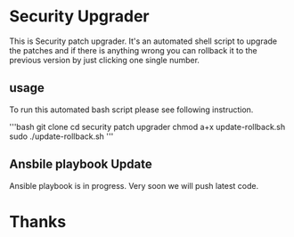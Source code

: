 # Security Upgrader
This is Security patch upgrader. It's an automated shell script to upgrade the patches and if there is anything wrong you can rollback it to the previous version by just clicking one single number.

## usage
To run this automated bash script please see following instruction.

'''bash
git clone 
cd security patch upgrader
chmod a+x update-rollback.sh
sudo ./update-rollback.sh
'''

## Ansbile playbook Update
Ansible playbook is in progress. Very soon we will push latest code.


# Thanks